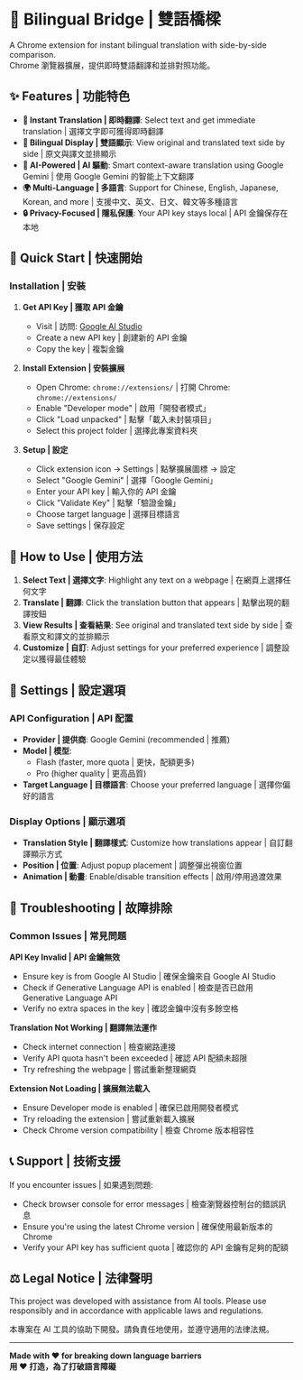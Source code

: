 # 🌉 Bilingual Bridge | 雙語橋樑

A Chrome extension for instant bilingual translation with side-by-side comparison.  
Chrome 瀏覽器擴展，提供即時雙語翻譯和並排對照功能。

## ✨ Features | 功能特色

- **🚀 Instant Translation | 即時翻譯**: Select text and get immediate translation | 選擇文字即可獲得即時翻譯
- **👥 Bilingual Display | 雙語顯示**: View original and translated text side by side | 原文與譯文並排顯示
- **🤖 AI-Powered | AI 驅動**: Smart context-aware translation using Google Gemini | 使用 Google Gemini 的智能上下文翻譯
- **🌍 Multi-Language | 多語言**: Support for Chinese, English, Japanese, Korean, and more | 支援中文、英文、日文、韓文等多種語言
- **🔒 Privacy-Focused | 隱私保護**: Your API key stays local | API 金鑰保存在本地

## 🚀 Quick Start | 快速開始

### Installation | 安裝

1. **Get API Key | 獲取 API 金鑰**
   - Visit | 訪問: [Google AI Studio](https://makersuite.google.com/app/apikey)
   - Create a new API key | 創建新的 API 金鑰
   - Copy the key | 複製金鑰

2. **Install Extension | 安裝擴展**
   - Open Chrome: `chrome://extensions/` | 打開 Chrome: `chrome://extensions/`
   - Enable "Developer mode" | 啟用「開發者模式」
   - Click "Load unpacked" | 點擊「載入未封裝項目」
   - Select this project folder | 選擇此專案資料夾

3. **Setup | 設定**
   - Click extension icon → Settings | 點擊擴展圖標 → 設定
   - Select "Google Gemini" | 選擇「Google Gemini」
   - Enter your API key | 輸入你的 API 金鑰
   - Click "Validate Key" | 點擊「驗證金鑰」
   - Choose target language | 選擇目標語言
   - Save settings | 保存設定

## 🎯 How to Use | 使用方法

1. **Select Text | 選擇文字**: Highlight any text on a webpage | 在網頁上選擇任何文字
2. **Translate | 翻譯**: Click the translation button that appears | 點擊出現的翻譯按鈕
3. **View Results | 查看結果**: See original and translated text side by side | 查看原文和譯文的並排顯示
4. **Customize | 自訂**: Adjust settings for your preferred experience | 調整設定以獲得最佳體驗

## 📝 Settings | 設定選項

### API Configuration | API 配置
- **Provider | 提供商**: Google Gemini (recommended | 推薦)
- **Model | 模型**: 
  - Flash (faster, more quota | 更快，配額更多)
  - Pro (higher quality | 更高品質)
- **Target Language | 目標語言**: Choose your preferred language | 選擇你偏好的語言

### Display Options | 顯示選項
- **Translation Style | 翻譯樣式**: Customize how translations appear | 自訂翻譯顯示方式
- **Position | 位置**: Adjust popup placement | 調整彈出視窗位置
- **Animation | 動畫**: Enable/disable transition effects | 啟用/停用過渡效果

## 🔧 Troubleshooting | 故障排除

### Common Issues | 常見問題

**API Key Invalid | API 金鑰無效**
- Ensure key is from Google AI Studio | 確保金鑰來自 Google AI Studio
- Check if Generative Language API is enabled | 檢查是否已啟用 Generative Language API
- Verify no extra spaces in the key | 確認金鑰中沒有多餘空格

**Translation Not Working | 翻譯無法運作**
- Check internet connection | 檢查網路連接
- Verify API quota hasn't been exceeded | 確認 API 配額未超限
- Try refreshing the webpage | 嘗試重新整理網頁

**Extension Not Loading | 擴展無法載入**
- Ensure Developer mode is enabled | 確保已啟用開發者模式
- Try reloading the extension | 嘗試重新載入擴展
- Check Chrome version compatibility | 檢查 Chrome 版本相容性

## 📞 Support | 技術支援

If you encounter issues | 如果遇到問題:
- Check browser console for error messages | 檢查瀏覽器控制台的錯誤訊息
- Ensure you're using the latest Chrome version | 確保使用最新版本的 Chrome
- Verify your API key has sufficient quota | 確認你的 API 金鑰有足夠的配額

## ⚖️ Legal Notice | 法律聲明

This project was developed with assistance from AI tools. Please use responsibly and in accordance with applicable laws and regulations.

本專案在 AI 工具的協助下開發。請負責任地使用，並遵守適用的法律法規。

---

**Made with ❤️ for breaking down language barriers**  
**用 ❤️ 打造，為了打破語言障礙**